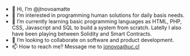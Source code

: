 - 👋 Hi, I’m @jtnovoamatte
- 👀 I’m interested in programming human solutions for daily basis needs.
- 🌱 I’m currently learning basic programming languages as HTML, PHP, CSS, Javascript and SQL to build a system from scratch. Latelly I also have been playing between Solidity and Smart Contracts.
- 💞️ I’m looking to collaborate on software and product development.
- 📫 How to reach me? Message me to jonovoa@uc.cl

<!---
jtnovoamatte/jtnovoamatte is a ✨ special ✨ repository because its `README.md` (this file) appears on your GitHub profile.
You can click the Preview link to take a look at your changes.
--->
